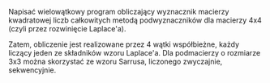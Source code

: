 Napisać wielowątkowy program obliczający wyznacznik macierzy kwadratowej liczb całkowitych metodą podwyznaczników dla macierzy 4x4 (czyli przez rozwinięcie Laplace'a). 

Zatem, obliczenie jest realizowane przez 4 wątki współbieżne, każdy liczący jeden ze składników wzoru Laplace'a. Dla podmacierzy o rozmiarze 3x3 można skorzystać ze wzoru Sarrusa, liczonego zwyczajnie, sekwencyjnie. 

